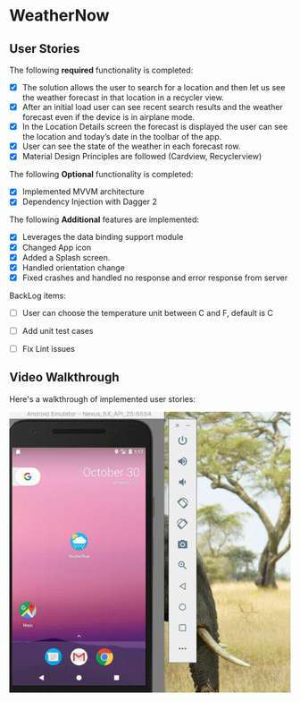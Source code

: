 # WeatherNow

## User Stories

The following **required** functionality is completed:
* [X] The solution allows the user to search for a location and then let us see the weather forecast in that location in a recycler view. 
* [X] After an initial load user can see recent search results and the weather forecast even if the device is in airplane mode. 
* [X] In the Location Details screen the forecast is displayed the user can see the location and today’s date in the toolbar of the app.
* [X] User can see the state of the weather in each forecast row. 
* [X] Material Design Principles are followed (Cardview, Recyclerview)

The following **Optional** functionality is completed:
* [X] Implemented MVVM architecture
* [X] Dependency Injection with Dagger 2

The following **Additional** features are implemented:
* [X] Leverages the data binding support module
* [X] Changed App icon
* [X] Added a Splash screen.
* [X] Handled orientation change 
* [X] Fixed crashes and handled no response and error response from server

BackLog items:
* [ ] User can choose the temperature unit between C and F, default is C
* [ ] Add unit test cases
* [ ] Fix Lint issues


 ## Video Walkthrough 

Here's a walkthrough of implemented user stories:

![Video Walkthrough](weatherNowDemo.gif)
